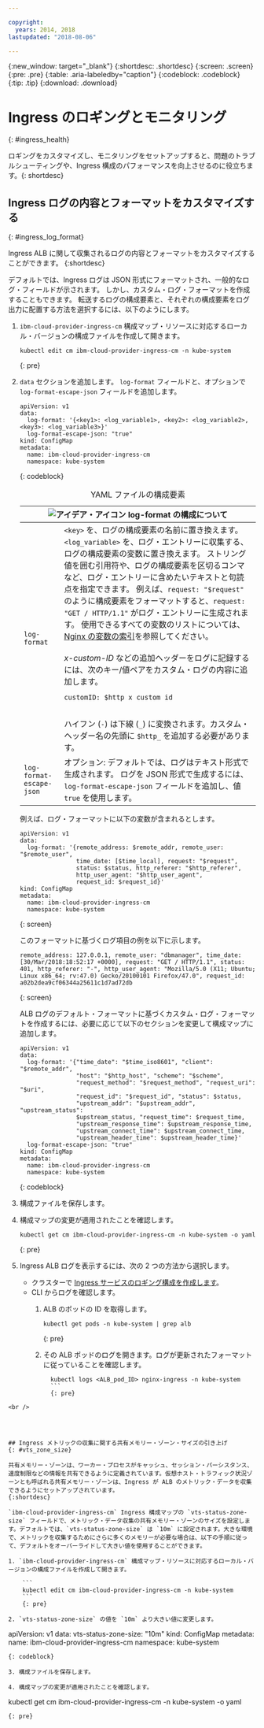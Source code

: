 ```yaml
---

copyright:
  years: 2014, 2018
lastupdated: "2018-08-06"

---
```


{:new_window: target="_blank"}
{:shortdesc: .shortdesc}
{:screen: .screen}
{:pre: .pre}
{:table: .aria-labeledby="caption"}
{:codeblock: .codeblock}
{:tip: .tip}
{:download: .download}

# Ingress のロギングとモニタリング
{: #ingress_health}

ロギングをカスタマイズし、モニタリングをセットアップすると、問題のトラブルシューティングや、Ingress 構成のパフォーマンスを向上させるのに役立ちます。{: shortdesc}

## Ingress ログの内容とフォーマットをカスタマイズする
{: #ingress_log_format}

Ingress ALB に関して収集されるログの内容とフォーマットをカスタマイズすることができます。
{:shortdesc}

デフォルトでは、Ingress ログは JSON 形式にフォーマットされ、一般的なログ・フィールドが示されます。 しかし、カスタム・ログ・フォーマットを作成することもできます。 転送するログの構成要素と、それぞれの構成要素をログ出力に配置する方法を選択するには、以下のようにします。

1. `ibm-cloud-provider-ingress-cm` 構成マップ・リソースに対応するローカル・バージョンの構成ファイルを作成して開きます。

    ```
    kubectl edit cm ibm-cloud-provider-ingress-cm -n kube-system
    ```
    {: pre}

2. <code>data</code> セクションを追加します。 `log-format` フィールドと、オプションで `log-format-escape-json` フィールドを追加します。

    ```
    apiVersion: v1
    data:
      log-format: '{<key1>: <log_variable1>, <key2>: <log_variable2>, <key3>: <log_variable3>}'
      log-format-escape-json: "true"
    kind: ConfigMap
    metadata:
      name: ibm-cloud-provider-ingress-cm
      namespace: kube-system
    ```
    {: codeblock}

    <table>
    <caption>YAML ファイルの構成要素</caption>
    <thead>
    <th colspan=2><img src="images/idea.png" alt="アイデア・アイコン"/> log-format の構成について</th>
    </thead>
    <tbody>
    <tr>
    <td><code>log-format</code></td>
    <td><code>&lt;key&gt;</code> を、ログの構成要素の名前に置き換えます。<code>&lt;log_variable&gt;</code> を、ログ・エントリーに収集する、ログの構成要素の変数に置き換えます。 ストリング値を囲む引用符や、ログの構成要素を区切るコンマなど、ログ・エントリーに含めたいテキストと句読点を指定できます。 例えば、<code>request: "$request"</code> のように構成要素をフォーマットすると、<code>request: "GET / HTTP/1.1"</code> がログ・エントリーに生成されます。 使用できるすべての変数のリストについては、<a href="http://nginx.org/en/docs/varindex.html">Nginx の変数の索引</a>を参照してください。<br><br><em>x-custom-ID</em> などの追加ヘッダーをログに記録するには、次のキー/値ペアをカスタム・ログの内容に追加します。 <br><pre class="pre"><code>customID: $http_x_custom_id</code></pre> <br>ハイフン (<code>-</code>) は下線 (<code>_</code>) に変換されます。カスタム・ヘッダー名の先頭に <code>$http_</code> を追加する必要があります。</td>
    </tr>
    <tr>
    <td><code>log-format-escape-json</code></td>
    <td>オプション: デフォルトでは、ログはテキスト形式で生成されます。 ログを JSON 形式で生成するには、<code>log-format-escape-json</code> フィールドを追加し、値 <code>true</code> を使用します。</td>
    </tr>
    </tbody></table>

    例えば、ログ・フォーマットに以下の変数が含まれるとします。
    ```
    apiVersion: v1
    data:
      log-format: '{remote_address: $remote_addr, remote_user: "$remote_user",
                    time_date: [$time_local], request: "$request",
                    status: $status, http_referer: "$http_referer",
                    http_user_agent: "$http_user_agent",
                    request_id: $request_id}'
    kind: ConfigMap
    metadata:
      name: ibm-cloud-provider-ingress-cm
      namespace: kube-system
    ```
    {: screen}

    このフォーマットに基づくログ項目の例を以下に示します。
    ```
    remote_address: 127.0.0.1, remote_user: "dbmanager", time_date: [30/Mar/2018:18:52:17 +0000], request: "GET / HTTP/1.1", status: 401, http_referer: "-", http_user_agent: "Mozilla/5.0 (X11; Ubuntu; Linux x86_64; rv:47.0) Gecko/20100101 Firefox/47.0", request_id: a02b2dea9cf06344a25611c1d7ad72db
    ```
    {: screen}

    ALB ログのデフォルト・フォーマットに基づくカスタム・ログ・フォーマットを作成するには、必要に応じて以下のセクションを変更して構成マップに追加します。
    ```
    apiVersion: v1
    data:
      log-format: '{"time_date": "$time_iso8601", "client": "$remote_addr",
                    "host": "$http_host", "scheme": "$scheme",
                    "request_method": "$request_method", "request_uri": "$uri",
                    "request_id": "$request_id", "status": $status,
                    "upstream_addr": "$upstream_addr", "upstream_status":
                    $upstream_status, "request_time": $request_time,
                    "upstream_response_time": $upstream_response_time,
                    "upstream_connect_time": $upstream_connect_time,
                    "upstream_header_time": $upstream_header_time}'
      log-format-escape-json: "true"
    kind: ConfigMap
    metadata:
      name: ibm-cloud-provider-ingress-cm
      namespace: kube-system
    ```
    {: codeblock}

4. 構成ファイルを保存します。

5. 構成マップの変更が適用されたことを確認します。

   ```
   kubectl get cm ibm-cloud-provider-ingress-cm -n kube-system -o yaml
   ```
   {: pre}

4. Ingress ALB ログを表示するには、次の 2 つの方法から選択します。
    * クラスターで [Ingress サービスのロギング構成を作成します](cs_health.html#logging)。
    * CLI からログを確認します。
        1. ALB のポッドの ID を取得します。
            ```
            kubectl get pods -n kube-system | grep alb
            ```
            {: pre}

        2. その ALB ポッドのログを開きます。ログが更新されたフォーマットに従っていることを確認します。
```
            kubectl logs <ALB_pod_ID> nginx-ingress -n kube-system
            ```
            {: pre}

<br />




## Ingress メトリックの収集に関する共有メモリー・ゾーン・サイズの引き上げ
{: #vts_zone_size}

共有メモリー・ゾーンは、ワーカー・プロセスがキャッシュ、セッション・パーシスタンス、速度制限などの情報を共有できるように定義されています。仮想ホスト・トラフィック状況ゾーンとも呼ばれる共有メモリー・ゾーンは、Ingress が ALB のメトリック・データを収集できるようにセットアップされています。
{:shortdesc}

`ibm-cloud-provider-ingress-cm` Ingress 構成マップの `vts-status-zone-size` フィールドで、メトリック・データ収集の共有メモリー・ゾーンのサイズを設定します。デフォルトでは、`vts-status-zone-size` は `10m` に設定されます。大きな環境で、メトリックを収集するためにさらに多くのメモリーが必要な場合は、以下の手順に従って、デフォルトをオーバーライドして大きい値を使用することができます。

1. `ibm-cloud-provider-ingress-cm` 構成マップ・リソースに対応するローカル・バージョンの構成ファイルを作成して開きます。

    ```
    kubectl edit cm ibm-cloud-provider-ingress-cm -n kube-system
    ```
    {: pre}

2. `vts-status-zone-size` の値を `10m` より大きい値に変更します。

   ```
   apiVersion: v1
   data:
     vts-status-zone-size: "10m"
   kind: ConfigMap
   metadata:
     name: ibm-cloud-provider-ingress-cm
     namespace: kube-system
   ```
   {: codeblock}

3. 構成ファイルを保存します。

4. 構成マップの変更が適用されたことを確認します。

   ```
   kubectl get cm ibm-cloud-provider-ingress-cm -n kube-system -o yaml
   ```
   {: pre}
